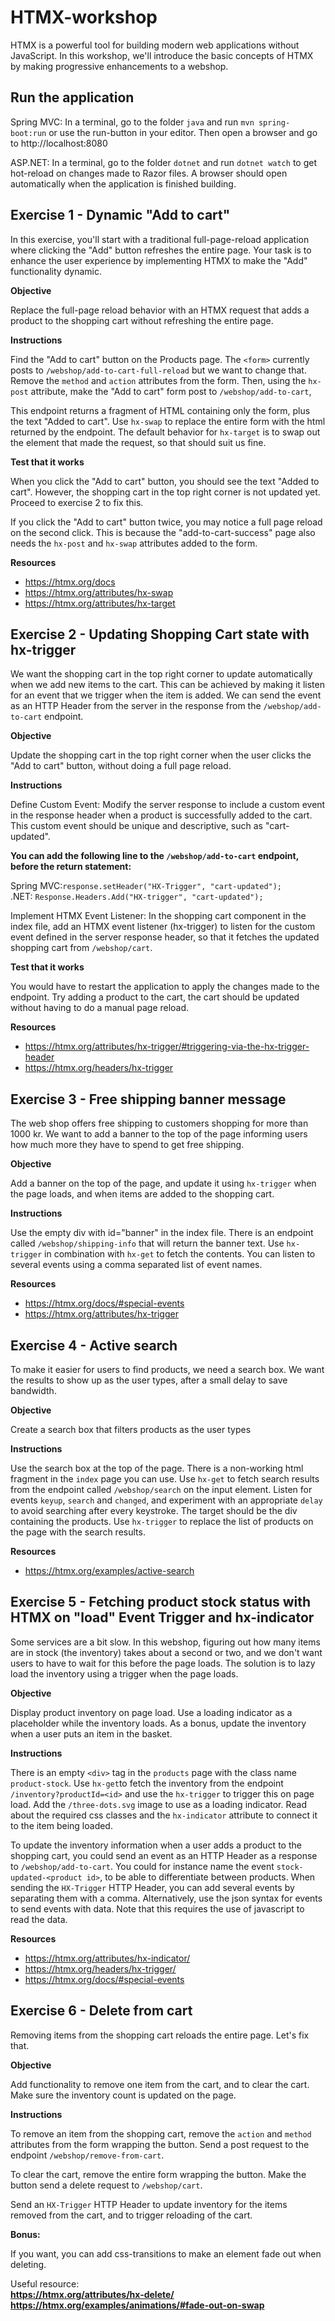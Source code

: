 # HTMX-workshop

HTMX is a powerful tool for building modern web applications without JavaScript.
In this workshop, we'll introduce the basic concepts of HTMX by making progressive enhancements to a webshop.

## Run the application

Spring MVC: In a terminal, go to the folder `java` and run `mvn spring-boot:run` or use the run-button in your editor. Then open a
browser and go to http://localhost:8080

ASP.NET: In a terminal, go to the folder `dotnet` and run `dotnet watch` to get hot-reload on changes made to Razor files. A browser
should open automatically when the application is finished building.

## Exercise 1 - Dynamic "Add to cart"

In this exercise, you'll start with a traditional full-page-reload application where clicking the "Add" button refreshes
the entire page. Your task is to enhance the user experience by implementing HTMX to make the "Add" functionality
dynamic.

**Objective**  

Replace the full-page reload behavior with an HTMX request that adds a product to the shopping cart without refreshing
the entire page.

**Instructions**

Find the "Add to cart" button on the Products page. The `<form>` currently posts to `/webshop/add-to-cart-full-reload`
but we want to change that. Remove the `method` and `action` attributes from the form. Then, 
using the `hx-post` attribute, make the "Add to cart" form post to `/webshop/add-to-cart`,

This endpoint returns a fragment of HTML containing only the form, plus the text "Added to cart". Use `hx-swap` to
replace the entire form with the html returned by the endpoint. The default behavior for `hx-target` is to swap out the
element that made the request, so that should suit us fine.

**Test that it works**

When you click the "Add to cart" button, you should see the text "Added to cart". However, the shopping cart in the
top right corner is not updated yet. Proceed to exercise 2 to fix this.

If you click the "Add to cart" button twice, you may notice a full page reload on the second click. This is because
the "add-to-cart-success" page also needs the `hx-post` and `hx-swap` attributes added to the form.

**Resources**

- https://htmx.org/docs
- https://htmx.org/attributes/hx-swap
- https://htmx.org/attributes/hx-target

## Exercise 2 - Updating Shopping Cart state with hx-trigger

We want the shopping cart in the top right corner to update automatically when we add new items to the cart.
This can be achieved by making it listen for an event that we trigger when the item is added. We can send the event
as an HTTP Header from the server in the response from the `/webshop/add-to-cart` endpoint.

**Objective**  

Update the shopping cart in the top right corner when the user clicks the "Add to cart" button, without doing a full
page reload.

**Instructions**  

Define Custom Event: Modify the server response to include a custom event in the response header when a product is
successfully added to the cart. This custom event should be unique and descriptive, such as "cart-updated".

**You can add the following line to the ```/webshop/add-to-cart``` endpoint, before the return statement:**

Spring MVC:```response.setHeader("HX-Trigger", "cart-updated");```  
.NET: ```Response.Headers.Add("HX-trigger", "cart-updated");```

Implement HTMX Event Listener: In the shopping cart component in the index file, add an HTMX event listener (hx-trigger) to listen for the custom event
defined in the server response header, so that it fetches the updated shopping cart from `/webshop/cart`.

**Test that it works**

You would have to restart the application to apply the changes made to the endpoint. 
Try adding a product to the cart, the cart should be updated without having to do a manual page reload.

**Resources**

- https://htmx.org/attributes/hx-trigger/#triggering-via-the-hx-trigger-header
- https://htmx.org/headers/hx-trigger

## Exercise 3 - Free shipping banner message

The web shop offers free shipping to customers shopping for more than 1000 kr. We want to add a banner to the top of
the page informing users how much more they have to spend to get free shipping.

**Objective**

Add a banner on the top of the page, and update it using `hx-trigger` when the page loads, and when items are added
to the shopping cart.

**Instructions**

Use the empty div with id="banner" in the index file. There is an endpoint called `/webshop/shipping-info` that will return the banner
text. Use `hx-trigger` in combination with `hx-get` to fetch the contents. You can listen to several events
using a comma separated list of event names.

**Resources**

- https://htmx.org/docs/#special-events
- https://htmx.org/attributes/hx-trigger

## Exercise 4 - Active search

To make it easier for users to find products, we need a search box. We want the results to show up as the user types,
after a small delay to save bandwidth.

**Objective**

Create a search box that filters products as the user types

**Instructions**

Use the search box at the top of the page. There is a non-working html fragment in the `index` page you can use. Use
`hx-get` to fetch search results from the endpoint called `/webshop/search` on the input element. Listen for events `keyup`, `search`
and `changed`, and experiment with an appropriate `delay` to avoid searching after every keystroke. The target should be the div containing the products.
Use `hx-trigger` to replace the list of products on the page with the search results.

**Resources**

- https://htmx.org/examples/active-search

## Exercise 5 - Fetching product stock status with HTMX on "load" Event Trigger and hx-indicator

Some services are a bit slow. In this webshop, figuring out how many items are in stock (the inventory) takes about a
second or two, and we don't want users to have to wait for this before the page loads. The solution is to lazy load
the inventory using a trigger when the page loads.

**Objective**

Display product inventory on page load. Use a loading indicator as a placeholder while the inventory loads. As a bonus,
update the inventory when a user puts an item in the basket.

**Instructions**

There is an empty `<div>` tag in the `products` page with the class name `product-stock`. Use `hx-get`to fetch the 
inventory from the endpoint
`/inventory?productId=<id>` and use the `hx-trigger` to trigger this on page load. 
Add the `/three-dots.svg` image to use as a loading indicator. Read about the required
css classes and the `hx-indicator` attribute to connect it to the item being loaded.

To update the inventory information when a user adds a product to the shopping cart, you could send an event as an
HTTP Header as a response to `/webshop/add-to-cart`. You could for instance name the event
`stock-updated-<product id>`, to be able to differentiate between products. When sending the `HX-Trigger` HTTP Header,
you can add several events by separating them with a comma. Alternatively, use the json syntax for events to send 
events with data. Note that this requires the use of javascript to read the data.

**Resources**

- https://htmx.org/attributes/hx-indicator/
- https://htmx.org/headers/hx-trigger/
- https://htmx.org/docs/#special-events

## Exercise 6 - Delete from cart

Removing items from the shopping cart reloads the entire page. Let's fix that. 

**Objective**  

Add functionality to remove one item from the cart, and to clear the cart. Make sure the inventory count is updated 
on the page.

**Instructions** 

To remove an item from the shopping cart, remove the `action` and `method` attributes from the form wrapping the button. 
Send a post request to the endpoint `/webshop/remove-from-cart`.

To clear the cart, remove the entire form wrapping the button. Make the button send a delete request to `/webshop/cart`. 

Send an `HX-Trigger` HTTP Header to update inventory for the items removed from the cart, and to trigger reloading of 
the cart. 

**Bonus:** 

If you want, you can add css-transitions to make an element fade out when deleting.

Useful resource:   
**https://htmx.org/attributes/hx-delete/**  
**https://htmx.org/examples/animations/#fade-out-on-swap**
